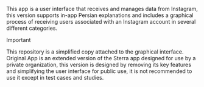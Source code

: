 This app is a user interface that receives and manages data from Instagram, this version supports in-app Persian explanations and includes a graphical process of receiving users associated with an Instagram account in several different categories. 
> [!IMPORTANT] 
> This repository is a simplified copy attached to the graphical interface. 
> Original App is an extended version of the Sterra app designed for use by a private organization, this version is designed by removing its key features and simplifying the user interface for public use, it is not recommended to use it except in test cases and studies. 

